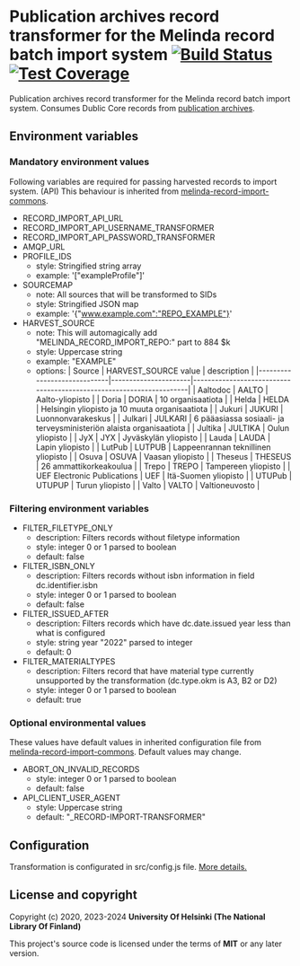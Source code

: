 # Publication archives record transformer for the Melinda record batch import system  [![Build Status](https://travis-ci.org/NatLibFi/melinda-record-import-transformer-publication-archives.svg)](https://travis-ci.org/NatLibFi/melinda-record-import-transformer-publication-archives) [![Test Coverage](https://codeclimate.com/github/NatLibFi/melinda-record-import-transformer-publication-archives/badges/coverage.svg)](https://codeclimate.com/github/NatLibFi/melinda-record-import-transformer-publication-archives/coverage)

Publication archives record transformer for the Melinda record batch import system. Consumes Dublic Core records from [publication archives](https://www.kansalliskirjasto.fi/en/services/system-platform-services/publication-archive-service).

## Environment variables
### Mandatory environment values
Following variables are required for passing harvested records to import system. (API) This behaviour is inherited from [melinda-record-import-commons](https://github.com/NatLibFi/melinda-record-import-commons).
* RECORD_IMPORT_API_URL
* RECORD_IMPORT_API_USERNAME_TRANSFORMER
* RECORD_IMPORT_API_PASSWORD_TRANSFORMER
* AMQP_URL
* PROFILE_IDS
  - style: Stringified string array
  - example: '["exampleProfile"]'
* SOURCEMAP
  - note: All sources that will be transformed to SIDs
  - style: Stringified JSON map
  - example: '{"www.example.com":"REPO_EXAMPLE"}'
* HARVEST_SOURCE
  - note: This will automagically add "MELINDA_RECORD_IMPORT_REPO:" part to 884 $k
  - style: Uppercase string
  - example: "EXAMPLE"
  - options:
    | Source                      | HARVEST_SOURCE value | description                                                         |
    |-----------------------------|----------------------|---------------------------------------------------------------------|
    | Aaltodoc                    | AALTO                | Aalto-yliopisto                                                     |
    | Doria                       | DORIA                | 10 organisaatiota                                                   |
    | Helda                       | HELDA                | Helsingin yliopisto ja 10 muuta organisaatiota                      |
    | Jukuri                      | JUKURI               | Luonnonvarakeskus                                                   |
    | Julkari                     | JULKARI              | 6 pääasiassa sosiaali- ja terveysministeriön alaista organisaatiota |
    | Jultika                     | JULTIKA              | Oulun yliopisto                                                     |
    | JyX                         | JYX                  | Jyväskylän yliopisto                                                |
    | Lauda                       | LAUDA                | Lapin yliopisto                                                     |
    | LutPub                      | LUTPUB               | Lappeenrannan teknillinen yliopisto                                 |
    | Osuva                       | OSUVA                | Vaasan yliopisto                                                    |
    | Theseus                     | THESEUS              | 26 ammattikorkeakoulua                                              |
    | Trepo                       | TREPO                | Tampereen yliopisto                                                 |
    | UEF Electronic Publications | UEF                  | Itä-Suomen yliopisto                                                |
    | UTUPub                      | UTUPUP               | Turun yliopisto                                                     |
    | Valto                       | VALTO                | Valtioneuvosto                                                      |

### Filtering environment variables
* FILTER_FILETYPE_ONLY
  - description: Filters records without filetype information
  - style: integer 0 or 1 parsed to boolean
  - default: false
* FILTER_ISBN_ONLY
  - description: Filters records without isbn information in field dc.identifier.isbn
  - style: integer 0 or 1 parsed to boolean
  - default: false
* FILTER_ISSUED_AFTER
  - description: Filters records which have dc.date.issued year less than what is configured
  - style: string year "2022" parsed to integer
  - default: 0
* FILTER_MATERIALTYPES
  - description: Filters record that have material type currently unsupported by the transformation (dc.type.okm is A3, B2 or D2)
  - style: integer 0 or 1 parsed to boolean
  - default: true

### Optional environmental values
These values have default values in inherited configuration file from [melinda-record-import-commons](https://github.com/NatLibFi/melinda-record-import-commons). Default values may change.
* ABORT_ON_INVALID_RECORDS
  - style: integer 0 or 1 parsed to boolean
  - default: false
* API_CLIENT_USER_AGENT
  - style: Uppercase string
  - default: "_RECORD-IMPORT-TRANSFORMER"

## Configuration
Transformation is configurated in src/config.js file. [More details.](https://github.com/NatLibFi/melinda-record-import-transformer-publication-archives/wiki/Configuration)

## License and copyright

Copyright (c) 2020, 2023-2024 **University Of Helsinki (The National Library Of Finland)**

This project's source code is licensed under the terms of **MIT** or any later version.

